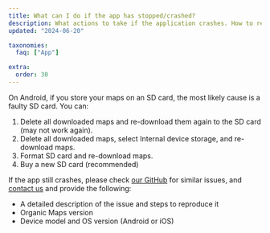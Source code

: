 ```yaml
---
title: What can I do if the app has stopped/crashed?
description: What actions to take if the application crashes. How to report critical bugs to developers
updated: "2024-06-20"

taxonomies:
  faq: ["App"]

extra:
  order: 30
---
```


On Android, if you store your maps on an SD card, the most likely cause is a faulty SD card. You can:
1. Delete all downloaded maps and re-download them again to the SD card (may not work again).
2. Delete all downloaded maps, select Internal device storage, and re-download maps.
3. Format SD card and re-download maps.
4. Buy a new SD card (recommended)

If the app still crashes, please check [our GitHub](https://github.com/organicmaps/organicmaps/issues/) for similar issues, and [contact us](mailto:support@organicmaps.app) and provide the following:

* A detailed description of the issue and steps to reproduce it
* Organic Maps version
* Device model and OS version (Android or iOS) 
